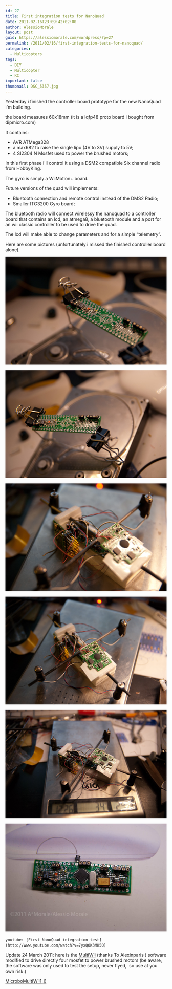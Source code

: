 ```yaml
---
id: 27
title: First integration tests for NanoQuad
date: 2011-02-16T23:09:42+02:00
author: AlessioMorale
layout: post
guid: https://alessiomorale.com/wordpress/?p=27
permalink: /2011/02/16/first-integration-tests-for-nanoquad/
categories:
  - Multicopters
tags:
  - DIY
  - Multicopter
  - RC
important: false
thumbnail: DSC_5357.jpg
---
```


Yesterday i finished the controller board prototype for the new NanoQuad i'm building.

the board measures 60x18mm (it is a lqfp48 proto board i bought from dipmicro.com)

It contains:

- AVR ATMega328
- a max682 to raise the single lipo (4V to 3V) supply to 5V;
- 4 SI2304 N Mosfet used to power the brushed motors;

In this first phase i'll control it using a DSM2 compatible Six channel radio from HobbyKing.

The gyro is simply a WiiMotion+ board.

Future versions of the quad will implements:

- Bluetooth connection and remote control instead of the DMS2 Radio;
- Smaller ITG3200 Gyro board;

The bluetooth radio will connect wirelessy the nanoquad to a controller board that contains an lcd, an atmega8, a bluetooth module and a port for an wii classic controller to be used to drive the quad.

The lcd will make able to change parameters and for a simple &#8220;telemetry&#8221;.

Here are some pictures (unfortunately i missed the finished controller board alone).

![](DSC_5286.jpg)

![](DSC_5288.jpg)

![](DSC_5290.jpg)

![](DSC_5292.jpg)

![](DSC_5293.jpg)

![](DSC_5357.jpg)

`youtube: [First NanoQuad integration test](http://www.youtube.com/watch?v=7yxQ0K3MH50)`

Update 24 March 2011: here is the [MultiWii](http://wbb.multiwii.com/index.php) (thanks To Alexinparis ) software modified to drive directly four mosfet to power brushed motors (be aware, the software was only used to test the setup, never flyed,  so use at you own risk.)

[MicroboMultiWii1_6](https://alessiomorale.com/wordpress/wp-content/uploads/2011/02/MicroboMultiWii1_6.zip)

